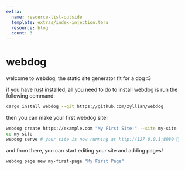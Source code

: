 ```yaml
---
extra:
  name: resource-list-outside
  template: extras/index-injection.tera
  resource: blog
  count: 3
---
```


# webdog

welcome to webdog, the static site generator fit for a dog :3

if you have [rust](https://rust-lang.org) installed, all you need to do to install webdog is run the following command:

```sh
cargo install webdog --git https://github.com/zyllian/webdog
```

then you can make your first webdog site!

```sh
webdog create https://example.com "My First Site!" --site my-site
cd my-site
webdog serve # your site is now running at http://127.0.0.1:8080 🥳
```

and from there, you can start editing your site and adding pages!

```sh
webdog page new my-first-page "My First Page"
```
